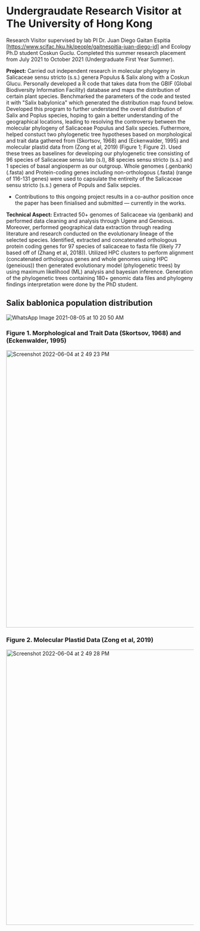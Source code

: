 # Undergraudate Research Visitor at The University of Hong Kong

Research Visitor supervised by lab PI Dr. Juan Diego Gaitan Espitia [https://www.scifac.hku.hk/people/gaitnespitia-juan-diego-jd] and Ecology Ph.D student Coskun Guclu. Completed this summer research placement from July 2021 to October 2021 (Undergraduate First Year Summer).

**Project:** Carried out independent research in molecular phylogeny in Salicaceae sensu stricto (s.s.) genera Populus & Salix along with a Coskun Glucu. Personally developed a R code that takes data from the GBIF (Global Biodiversity Information Facility) database and maps the distribution of certain plant species. Benchmarked the parameters of the code and tested it with "Salix babylonica" which generated the distribution map found below. Developed this program to further understand the overall distribution of Salix and Poplus species, hoping to gain a better understanding of the geographical locations, leading to resolving the controversy between the molecular phylogeny of Salicaceae Populus and Salix species. Futhermore, helped constuct two phylogenetic tree hypotheses based on morphological and trait data gathered from (Skortsov, 1968) and (Eckenwalder, 1995) and molecular plastid data from (Zong et al, 2019) (Figure 1; Figure 2). Used these trees as baselines for developing our phylogenetic tree consisting of 96 species of Salicaceae sensu lato (s.l), 88 species sensu stricto (s.s.) and 1 species of basal angiosperm as our outgroup. Whole genomes (.genbank)(.fasta) and Protein-coding genes including non-orthologous (.fasta) (range of 116-131 genes) were used to capsulate the entireity of the Salicaceae sensu stricto (s.s.) genera of Populs and Salix sepcies. 

* Contributions to this ongoing project results in a co-author position once the paper has been finialised and submitted — currently in the works. 

**Technical Aspect:** Extracted 50+ genomes of Salicaceae via (genbank) and performed data cleaning and analysis through Ugene and Geneious. Moreover, performed geographical data extraction through reading literature and research conducted on the evolutionary lineage of the selected species. Identified, extracted and concatenated orthologous protein coding genes for 97 species of salicaceae to fasta file (likely 77 based off of (Zhang et al, 2018)). Utilized HPC clusters to perform alignment (concatenated orthologous genes and whole genomes using HPC (geneious)) then generated evolutionary model (phylogenetic trees) by using maximum likelihood (ML) analysis and bayesian inference. Generation of the phylogenetic trees containing 180+ genomic data files and phylogeny findings interpretation were done by the PhD student. 

## Salix bablonica population distribution 
![WhatsApp Image 2021-08-05 at 10 20 50 AM](https://user-images.githubusercontent.com/83464019/172001274-4af6c30c-9b5a-47e9-9882-ce6b60ad64ea.jpeg)

### Figure 1. Morphological and Trait Data (Skortsov, 1968) and (Eckenwalder, 1995)
<img width="743" alt="Screenshot 2022-06-04 at 2 49 23 PM" src="https://user-images.githubusercontent.com/83464019/172003619-0d36fa2d-6aa6-4bdb-9c9a-e5d4e57a7242.png">

### Figure 2. Molecular Plastid Data (Zong et al, 2019)
<img width="738" alt="Screenshot 2022-06-04 at 2 49 28 PM" src="https://user-images.githubusercontent.com/83464019/172003645-19d1d9f1-8e0a-478e-a047-e6b78e1629c1.png">
